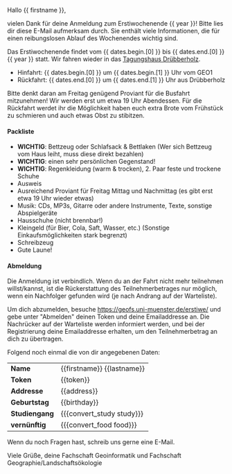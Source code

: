 Hallo {{ firstname }},

vielen Dank für deine Anmeldung zum Erstiwochenende {{ year }}!
Bitte lies dir diese E-Mail aufmerksam durch. Sie enthält viele Informationen, die für einen reibungslosen Ablauf des Wochenendes wichtig sind.

Das Erstiwochenende findet vom {{ dates.begin.[0] }} bis {{ dates.end.[0] }} {{ year }} statt. Wir fahren wieder in das [Tagungshaus Drübberholz](http://www.druebberholz.de/).

  - Hinfahrt: {{ dates.begin.[0] }} um {{ dates.begin.[1] }} Uhr vom GEO1
  - Rückfahrt: {{ dates.end.[0] }} um {{ dates.end.[1] }} Uhr aus Drübberholz

Bitte denkt daran am Freitag genügend Proviant für die Busfahrt mitzunehmen! Wir werden erst um etwa 19 Uhr Abendessen. Für die Rückfahrt werdet ihr die Möglichkeit haben euch extra Brote vom Frühstück zu schmieren und auch etwas Obst zu stibitzen.

#### Packliste
  - **WICHTIG**: Bettzeug oder Schlafsack & Bettlaken
    (Wer sich Bettzeug vom Haus leiht, muss diese direkt bezahlen)
  - **WICHTIG**: einen sehr persönlichen Gegenstand!
  - **WICHTIG**: Regenkleidung (warm & trocken), 2. Paar feste und trockene Schuhe
  - Ausweis
  - Ausreichend Proviant für Freitag Mittag und Nachmittag (es gibt erst etwa 19 Uhr wieder etwas)
  - Musik: CDs, MP3s, Gitarre oder andere Instrumente, Texte, sonstige Abspielgeräte
  - Hausschuhe (nicht brennbar!)
  - Kleingeld (für Bier, Cola, Saft, Wasser, etc.)
    (Sonstige Einkaufsmöglichkeiten stark begrenzt)
  - Schreibzeug
  - Gute Laune!

#### Abmeldung
Die Anmeldung ist verbindlich. Wenn du an der Fahrt nicht mehr teilnehmen willst/kannst, ist die Rückerstattung des Teilnehmerbetrages nur möglich, wenn ein Nachfolger gefunden wird (je nach Andrang auf der Warteliste).

Um dich abzumelden, besuche https://geofs.uni-muenster.de/erstiwe/ und gebe unter "Abmelden" deinen Token und deine Emailaddresse an. Die Nachrücker auf der Warteliste werden informiert werden, und bei der Registrierung deine Emailaddresse erhalten, um den Teilnehmerbetrag an dich zu übertragen.

Folgend noch einmal die von dir angegebenen Daten:

|                 |                            |
|-----------------|----------------------------|
|        **Name** | {{firstname}} {{lastname}} |
|       **Token** | {{token}}                  |
|    **Addresse** | {{address}}                |
|  **Geburtstag** | {{birthday}}               |
| **Studiengang** | {{{convert_study study}}}  |
|  **vernünftig** | {{{convert_food food}}}    |

Wenn du noch Fragen hast, schreib uns gerne eine E-Mail.

Viele Grüße,
deine Fachschaft Geoinformatik und Fachschaft Geographie/Landschaftsökologie
